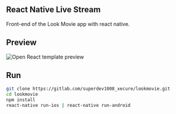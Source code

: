 ## React Native Live Stream
Front-end of the Look Movie app with react native.

## Preview

![Open React template preview](https://github.com/lub2code/images/blob/main/lookmovie.jpg)

## Run
```sh
git clone https://gitlab.com/superdev1008_xecure/lookmovie.git
cd lookmovie
npm install
react-native run-ios | react-native run-android
```
